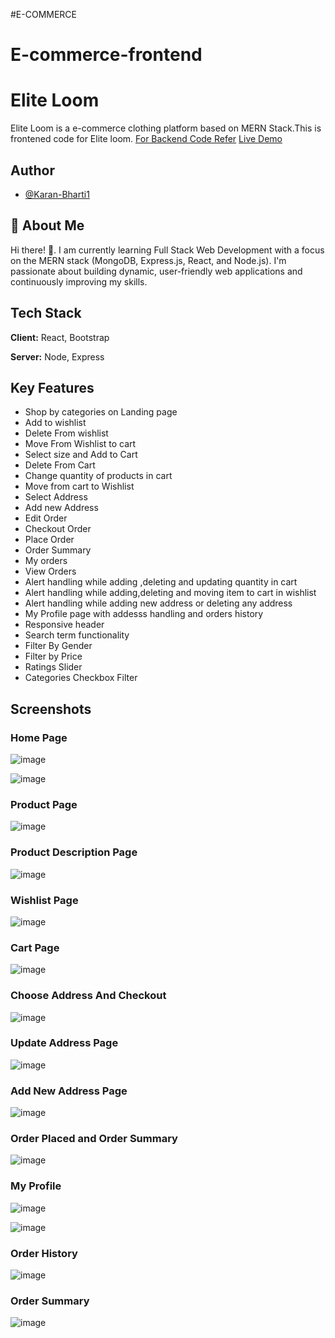 #E-COMMERCE

# E-commerce-frontend

# Elite Loom 


Elite Loom is a e-commerce clothing platform based on MERN Stack.This is frontened code for Elite loom.
[For Backend Code Refer](https://github.com/Karan-Bharti1/Elite-loom-backend)
[Live Demo](https://drive.google.com/file/d/1kWRlKV6KSCXGZlmbD8qWPxGy_zWxvMxr/view?usp=sharing)

## Author

- [@Karan-Bharti1](https://github.com/Karan-Bharti1)





## 🚀 About Me
Hi there! 👋.
I am currently learning Full Stack Web Development with a focus on the MERN stack (MongoDB, Express.js, React, and Node.js). I'm passionate about building dynamic, user-friendly web applications and continuously improving my skills.


## Tech Stack

**Client:** React, Bootstrap

**Server:** Node, Express



## Key Features



- Shop by categories on Landing page
- Add to wishlist
- Delete From wishlist
- Move From Wishlist to cart
- Select size and Add to Cart
- Delete From Cart
- Change quantity of products in cart
- Move from cart to Wishlist
- Select Address
- Add new Address
- Edit Order
- Checkout Order
- Place Order
- Order Summary
- My orders
- View Orders
- Alert handling while adding ,deleting and updating quantity in cart
- Alert handling while adding,deleting and moving item to cart in wishlist
- Alert handling while adding new address or deleting any address
- My Profile page with addesss handling and orders history
- Responsive header
- Search term functionality 
- Filter By Gender
- Filter by Price
- Ratings Slider
- Categories Checkbox Filter
## Screenshots

### Home Page
![image](https://github.com/user-attachments/assets/b18c8de8-cbbe-4f48-b570-e2dbc524170e)

![image](https://github.com/user-attachments/assets/c720aea6-c8ce-4d36-8bb6-21ee54db1172)

### Product Page
![image](https://github.com/user-attachments/assets/d2efee6e-fac6-4cf1-adb7-c1c98251cbd9)

### Product Description Page
![image](https://github.com/user-attachments/assets/feedc923-da4a-49ed-8f75-c3d9341eb040)



### Wishlist Page
![image](https://github.com/user-attachments/assets/d88a5bc4-b1e0-480c-8a36-f827f1a36d8b)


### Cart Page
![image](https://github.com/user-attachments/assets/e79977d1-2e2a-4465-b3bc-47d28daf1737)


### Choose Address And Checkout
![image](https://github.com/user-attachments/assets/a3e0a5d2-75e5-4eaa-ab98-cdbadc54cbb1)

### Update Address Page
![image](https://github.com/user-attachments/assets/a67418a6-3db3-4a3f-9817-f58da3eaee3c)

### Add New Address Page
![image](https://github.com/user-attachments/assets/befdd744-98e9-4470-bfce-604d01f8a231)




### Order Placed and Order Summary
![image](https://github.com/user-attachments/assets/76c455d8-3130-4f04-99eb-59216976ad6b)

### My Profile
![image](https://github.com/user-attachments/assets/01dfcf67-84d1-435c-9d90-be062441050e)

![image](https://github.com/user-attachments/assets/8a53f80d-a807-48f5-a86d-cdeac1ae26cb)

### Order History
![image](https://github.com/user-attachments/assets/ca6498d7-c54a-454e-b6c8-a6386ec6b79f)

### Order Summary
![image](https://github.com/user-attachments/assets/cd5bbc62-511f-4e02-aecf-86060139cc66)


